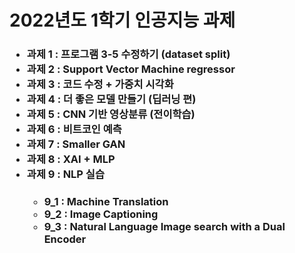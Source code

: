 # 2022년도 1학기 인공지능 과제  
<h3>
<ul>
  <li>과제 1 : 프로그램 3-5 수정하기 (dataset split)</li>
  <li>과제 2 : Support Vector Machine regressor</li>
  <li>과제 3 : 코드 수정 + 가중치 시각화</li>
  <li>과제 4 : 더 좋은 모델 만들기 (딥러닝 편)</li>
  <li>과제 5 : CNN 기반 영상분류 (전이학습)</li>
  <li>과제 6 : 비트코인 예측</li>
  <li>과제 7 : Smaller GAN</li>
  <li>과제 8 : XAI + MLP</li>
  <li>과제 9 : NLP 실습</li>
  <ul>
    <h4>
    <li>9_1 : Machine Translation</li>
    <li>9_2 : Image Captioning</li>
    <li>9_3 : Natural Language Image search with a Dual Encoder</li>
  </ul>
</ul>
